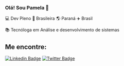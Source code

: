 ### Olá! Sou Pamela 👋

💻 Dev Pleno 🏡 Brasileira 🌎 Paraná ✈️ Brasil

📚 Tecnóloga em Análise e desenvolvimento de sistemas<br>


## Me encontre:
[![Linkedin Badge](https://img.shields.io/badge/-LinkedIn-blue?style=flat-square&logo=Linkedin&logoColor=white&link=https://www.linkedin.com/in/pamela-kelly)](https://www.linkedin.com/in/pamela-kelly)
[![Twitter Badge](https://img.shields.io/badge/-Twitter-1ca0f1?style=flat-square&labelColor=1ca0f1&logo=twitter&logoColor=white&link=https://twitter.com/_pamelakelly)](https://twitter.com/_pamelakelly)

